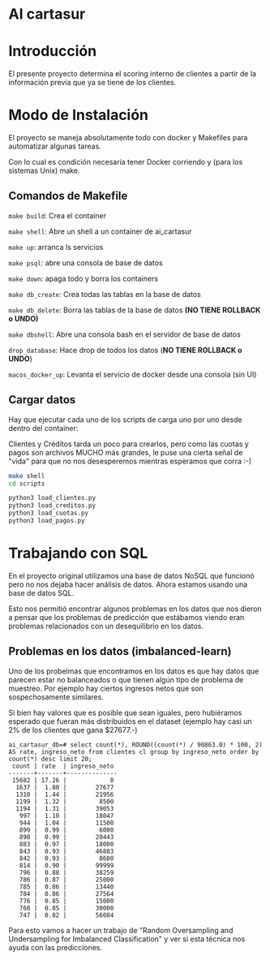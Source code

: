 # AI cartasur

# Introducción

El presente proyecto determina el scoring interno de clientes a partir de
la información previa que ya se tiene de los clientes.

# Modo de Instalación

El proyecto se maneja absolutamente todo con docker y Makefiles para automatizar algunas tareas.

Con lo cual es condición necesaria tener Docker corriendo y (para los sistemas Unix) make.

## Comandos de Makefile

`make build`: Crea el container

`make shell`: Abre un shell a un container de ai_cartasur

`make up`: arranca ls servicios

`make psql`: abre una consola de base de datos

`make down`: apaga todo y borra los containers

`make db_create`: Crea todas las tablas en la base de datos

`make db_delete`: Borra las tablas de la base de datos **(NO TIENE ROLLBACK o UNDO)**

`make dbshell`: Abre una consola bash en el servidor de base de datos

`drop_database`: Hace drop de todos los datos (**NO TIENE ROLLBACK o UNDO**)

`macos_docker_up`: Levanta el servicio de docker desde una consola (sin UI)


## Cargar datos

Hay que ejecutar cada uno de los scripts de carga uno por uno desde dentro del container:

Clientes y Créditos tarda un poco para crearlos, pero como las cuotas y pagos son archivos MUCHO más grandes, le puse una cierta señal de "vida" para que no nos desesperemos mientras esperamos que corra :-)

``` sh
make shell
cd scripts

python3 load_clientes.py
python3 load_creditos.py
python3 load_cuotas.py
python3 load_pagos.py
```

# Trabajando con SQL

En el proyecto original utilizamos una base de datos NoSQL que funcionó pero no nos dejaba hacer análisis de datos. Ahora estamos usando una base de datos SQL.

Esto nos permitió encontrar algunos problemas en los datos que nos dieron a pensar que los problemas de predicción que estábamos viendo eran problemas relacionados con un desequilibrio en los datos.

## Problemas en los datos (imbalanced-learn)

Uno de los probelmas que encontramos en los datos es que hay datos que parecen estar no balanceados o que tienen algún tipo de problema de muestreo. Por ejemplo hay ciertos ingresos netos que son sospechosamente similares.

Si bien hay valores que es posible que sean iguales, pero hubiéramos esperado que fueran más distribuidos en el dataset (ejemplo hay casi un 2% de los clientes que gana $27677.-)

```
ai_cartasur_db=# select count(*), ROUND((count(*) / 90863.0) * 100, 2) AS rate, ingreso_neto from clientes cl group by ingreso_neto order by count(*) desc limit 20;
 count | rate  | ingreso_neto
-------+-------+--------------
 15682 | 17.26 |            0
  1637 |  1.80 |        27677
  1310 |  1.44 |        21956
  1199 |  1.32 |         8500
  1194 |  1.31 |        39053
   997 |  1.10 |        18047
   944 |  1.04 |        11500
   899 |  0.99 |         6000
   898 |  0.99 |        20443
   883 |  0.97 |        18000
   843 |  0.93 |        46883
   842 |  0.93 |         8600
   814 |  0.90 |        99999
   796 |  0.88 |        38259
   786 |  0.87 |        25000
   785 |  0.86 |        13440
   784 |  0.86 |        27564
   776 |  0.85 |        15000
   768 |  0.85 |        30000
   747 |  0.82 |        56084
```

Para esto vamos a hacer un trabajo de "Random Oversampling and Undersampling for Imbalanced Classification" y ver si esta técnica nos ayuda con las predicciones.
